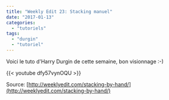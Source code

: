 ```yaml
---
title: "Weekly Edit 23: Stacking manuel"
date: "2017-01-13"
categories: 
  - "tutoriels"
tags: 
  - "durgin"
  - "tutoriel"
---
```


Voici le tuto d'Harry Durgin de cette semaine, bon visionnage :-)

{{< youtube dfy57vynOQU >}}

Source: [http://weeklyedit.com/stacking-by-hand/](http://weeklyedit.com/stacking-by-hand/)

